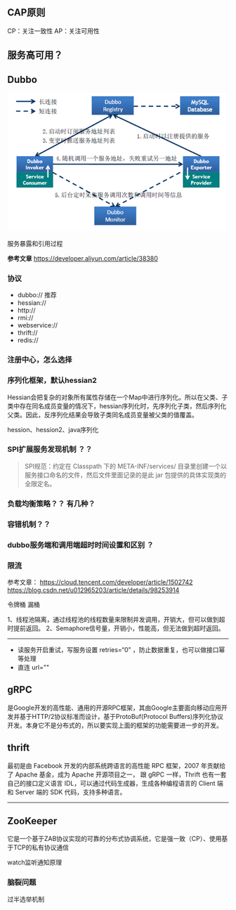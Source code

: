 


## CAP原则

CP：关注一致性
AP：关注可用性


## 服务高可用？

## Dubbo

![](img/2021-04-19-17-00-21.png)

服务暴露和引用过程

**参考文章**
https://developer.aliyun.com/article/38380



### 协议

- dubbo:// 推荐
- hessian:// 
- http://
- rmi://
- webservice://
- thrift://
- redis://


### 注册中心，怎么选择

### 序列化框架，默认hessian2

Hessian会把复杂的对象所有属性存储在一个Map中进行序列化。所以在父类、子类中存在同名成员变量的情况下，hessian序列化时，先序列化子类，然后序列化父类。因此，反序列化结果会导致子类同名成员变量被父类的值覆盖。

hession、hession2、java序列化

### SPI扩展服务发现机制 ？？

> SPI规范：约定在 Classpath 下的 META-INF/services/ 目录里创建一个以服务接口命名的文件，然后文件里面记录的是此 jar 包提供的具体实现类的全限定名。




### 负载均衡策略？？ 有几种？


### 容错机制？？

### dubbo服务端和调用端超时时间设置和区别 ？

### 限流

参考文章：
https://cloud.tencent.com/developer/article/1502742
https://blog.csdn.net/u012965203/article/details/98253914

令牌桶
漏桶


1、线程池隔离，通过线程池的线程数量来限制并发调用，开销大，但可以做到超时提前返回。
2、Semaphore信号量，开销小，性能高，但无法做到超时返回。

---



- 读服务开启重试，写服务设置 retries=“0” ，防止数据重复，也可以做接口幂等处理
- 直连 url=""


## gRPC

是Google开发的高性能、通用的开源RPC框架，其由Google主要面向移动应用开发并基于HTTP/2协议标准而设计，基于ProtoBuf(Protocol Buffers)序列化协议开发。本身它不是分布式的，所以要实现上面的框架的功能需要进一步的开发。

## thrift

最初是由 Facebook 开发的内部系统跨语言的高性能 RPC 框架，2007 年贡献给了 Apache 基金，成为 Apache 开源项目之一， 跟 gRPC 一样，Thrift 也有一套自己的接口定义语言 IDL，可以通过代码生成器，生成各种编程语言的 Client 端和 Server 端的 SDK 代码，支持多种语言。

---

## ZooKeeper

它是一个基于ZAB协议实现的可靠的分布式协调系统，它是强一致（CP）、使用基于TCP的私有协议通信

watch监听通知原理

### 脑裂问题
过半选举机制




